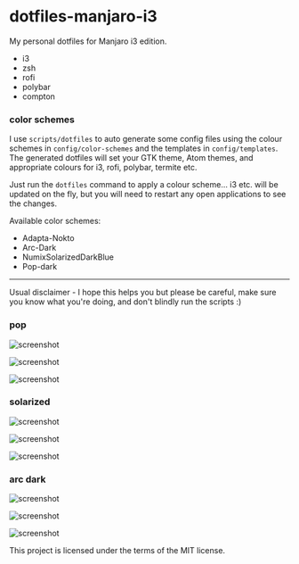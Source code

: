 # dotfiles-manjaro-i3

My personal dotfiles for Manjaro i3 edition.

- i3
- zsh
- rofi
- polybar
- compton

### color schemes

I use `scripts/dotfiles` to auto generate some config files using the colour schemes in `config/color-schemes` and the templates in `config/templates`. The generated dotfiles will set your GTK theme, Atom themes, and appropriate colours for i3, rofi, polybar, termite etc.

Just run the `dotfiles` command to apply a colour scheme... i3 etc. will be updated on the fly, but you will need to restart any open applications to see the changes.

Available color schemes:

- Adapta-Nokto
- Arc-Dark
- NumixSolarizedDarkBlue
- Pop-dark

---

Usual disclaimer - I hope this helps you but please be careful, make sure you know what you're doing, and don't blindly run the scripts :)

### pop

![screenshot](https://i.imgur.com/3uqW9HV.jpg)

![screenshot](https://i.imgur.com/jTApleo.jpg)

![screenshot](https://i.imgur.com/yZGqFmz.jpg)

### solarized

![screenshot](https://i.imgur.com/aVuZ2xV.jpg)

![screenshot](https://i.imgur.com/UfxuuO9.jpg)

![screenshot](https://i.imgur.com/sGu6AX4.jpg)

### arc dark

![screenshot](https://i.imgur.com/BaqKDDv.jpg)

![screenshot](https://i.imgur.com/4smD6Kt.jpg)

![screenshot](https://i.imgur.com/U8Sfd3h.jpg)

This project is licensed under the terms of the MIT license.
